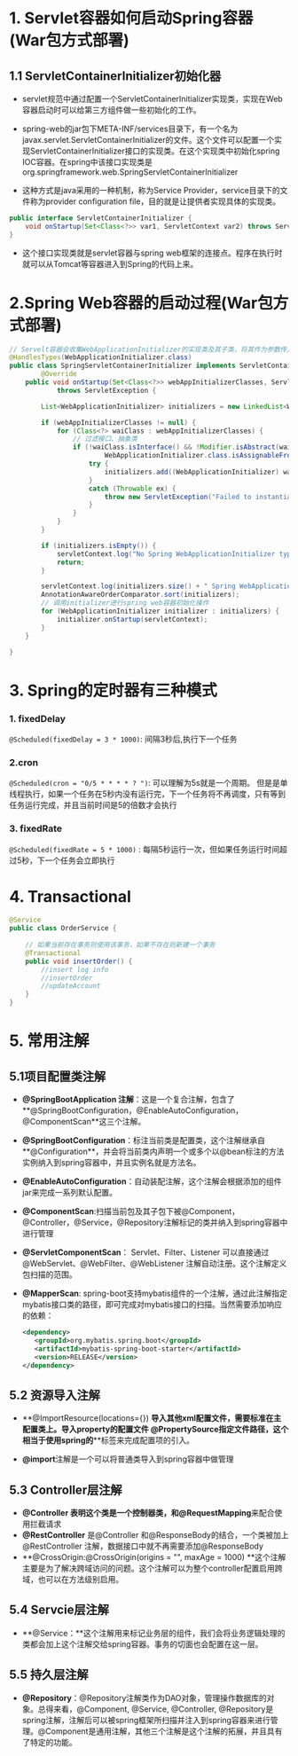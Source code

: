 # 1. Servlet容器如何启动Spring容器(War包方式部署)

## 1.1  ServletContainerInitializer初始化器
+ servlet规范中通过配置一个ServletContainerInitializer实现类，实现在Web容器启动时可以给第三方组件做一些初始化的工作。

+ spring-web的jar包下META-INF/services目录下，有一个名为javax.servlet.ServletContainerInitializer的文件。这个文件可以配置一个实现ServletContainerInitializer接口的实现类。在这个实现类中初始化spring IOC容器。在spring中该接口实现类是org.springframework.web.SpringServletContainerInitializer
+ 这种方式是java采用的一种机制，称为Service Provider，service目录下的文件称为provider configuration file，目的就是让提供者实现具体的实现类。

```java
public interface ServletContainerInitializer {
    void onStartup(Set<Class<?>> var1, ServletContext var2) throws ServletException;
}
```


+ 这个接口实现类就是servlet容器与spring web框架的连接点。程序在执行时就可以从Tomcat等容器进入到Spring的代码上来。



# 2.Spring Web容器的启动过程(War包方式部署)

```java
// Servelt容器会收集WebApplicationInitializer的实现类及其子类，将其作为参数传入onStartup
@HandlesTypes(WebApplicationInitializer.class)
public class SpringServletContainerInitializer implements ServletContainerInitializer {
    	@Override
	public void onStartup(Set<Class<?>> webAppInitializerClasses, ServletContext servletContext)
			throws ServletException {

		List<WebApplicationInitializer> initializers = new LinkedList<WebApplicationInitializer>();

		if (webAppInitializerClasses != null) {
			for (Class<?> waiClass : webAppInitializerClasses) {
                // 过滤接口、抽象类
				if (!waiClass.isInterface() && !Modifier.isAbstract(waiClass.getModifiers()) &&
						WebApplicationInitializer.class.isAssignableFrom(waiClass)) {
					try {
						initializers.add((WebApplicationInitializer) waiClass.newInstance());
					}
					catch (Throwable ex) {
						throw new ServletException("Failed to instantiate WebApplicationInitializer class", ex);
					}
				}
			}
		}

		if (initializers.isEmpty()) {
			servletContext.log("No Spring WebApplicationInitializer types detected on classpath");
			return;
		}

		servletContext.log(initializers.size() + " Spring WebApplicationInitializers detected on classpath");
		AnnotationAwareOrderComparator.sort(initializers);
        // 调用initializer进行spring web容器初始化操作
		for (WebApplicationInitializer initializer : initializers) {
			initializer.onStartup(servletContext);
		}
	}

}
```



# 3. Spring的定时器有三种模式

### 1. fixedDelay

`@Scheduled(fixedDelay = 3 * 1000)`:   间隔3秒后,执行下一个任务

### 2.cron

`@Scheduled(cron = "0/5 * * * * ? ")`: 可以理解为5s就是一个周期。 但是是单线程执行，如果一个任务在5秒内没有运行完，下一个任务将不再调度，只有等到任务运行完成，并且当前时间是5的倍数才会执行

### 3. fixedRate

`@Scheduled(fixedRate = 5 * 1000)` : 每隔5秒运行一次，但如果任务运行时间超过5秒，下一个任务会立即执行



# 4. Transactional

```java
@Service
public class OrderService {
   
    // 如果当前存在事务则使用该事务，如果不存在则新建一个事务
    @Transactional
    public void insertOrder() {
        //insert log info
        //insertOrder
        //updateAccount
    }
}
```



# 5. 常用注解

## 5.1项目配置类注解

+ **@SpringBootApplication 注解**：这是一个复合注解，包含了**@SpringBootConfiguration，@EnableAutoConfiguration，@ComponentScan**这三个注解。

+ **@SpringBootConfiguration**：标注当前类是配置类，这个注解继承自**@Configuration**，并会将当前类内声明一个或多个以@bean标注的方法实例纳入到spring容器中，并且实例名就是方法名。

+ **@EnableAutoConfiguration**：自动装配注解，这个注解会根据添加的组件jar来完成一系列默认配置。

+ **@ComponentScan**:扫描当前包及其子包下被@Component，@Controller，@Service，@Repository注解标记的类并纳入到spring容器中进行管理

+ **@ServletComponentScan**： Servlet、Filter、Listener 可以直接通过 @WebServlet、@WebFilter、@WebListener 注解自动注册。这个注解定义包扫描的范围。

+ **@MapperScan**: spring-boot支持mybatis组件的一个注解，通过此注解指定mybatis接口类的路径，即可完成对mybatis接口的扫描。当然需要添加响应的依赖：

  ```XML
  <dependency>
     <groupId>org.mybatis.spring.boot</groupId>
     <artifactId>mybatis-spring-boot-starter</artifactId>
     <version>RELEASE</version>
  </dependency>
  ```

## 5.2 资源导入注解

+ **@ImportResource(locations={}) **导入其他xml配置文件，需要标准在主配置类上。导入property的配置文件 **@PropertySource**指定文件路径，这个相当于使用spring的**<importresource/>**标签来完成配置项的引入。

+ **@import**注解是一个可以将普通类导入到spring容器中做管理

## 5.3 Controller层注解

+ **@Controller **表明这个类是一个控制器类，和**@RequestMapping**来配合使用拦截请求
+ **@RestController** 是@Controller 和@ResponseBody的结合，一个类被加上@RestController 注解，数据接口中就不再需要添加@ResponseBody
+ **@CrossOrigin:@CrossOrigin(origins = "", maxAge = 1000) **这个注解主要是为了解决跨域访问的问题。这个注解可以为整个controller配置启用跨域，也可以在方法级别启用。

## 5.4  Servcie层注解

+ **@Service：**这个注解用来标记业务层的组件，我们会将业务逻辑处理的类都会加上这个注解交给spring容器。事务的切面也会配置在这一层。

## 5.5 持久层注解

+ **@Repository**：@Repository注解类作为DAO对象，管理操作数据库的对象。总得来看，@Component, @Service, @Controller, @Repository是spring注解，注解后可以被spring框架所扫描并注入到spring容器来进行管理。@Component是通用注解，其他三个注解是这个注解的拓展，并且具有了特定的功能。











































